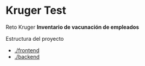 # Kruger Test

Reto Kruger **Inventario de vacunación de empleados**

Estructura del proyecto

- [./frontend](./frontend/README.md)
- [./backend](./backend/README.md)